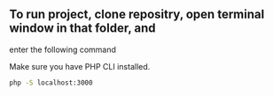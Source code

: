 ## To run project, clone repositry, open terminal window in that folder, and
enter the following command

Make sure you have PHP CLI installed.

```bash
php -S localhost:3000

```
